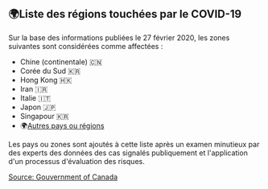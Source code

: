 ## 🌍Liste des régions touchées par le COVID-19

Sur la base des informations publiées le 27 février 2020, les zones suivantes sont considérées comme affectées :

- Chine (continentale) 🇨🇳
- Corée du Sud 🇰🇷
- Hong Kong 🇭🇰
- Iran 🇮🇷
- Italie 🇮🇹
- Japon 🇯🇵
- Singapour 🇰🇷
- 🌍[Autres pays ou régions](https://www.canada.ca/en/public-health/services/diseases/2019-novel-coronavirus-infection.html)

Les pays ou zones sont ajoutés à cette liste après un examen minutieux par des experts des données des cas signalés publiquement et l'application d'un processus d'évaluation des risques. 

[Source: Gouvernment of Canada](https://www.canada.ca/fr/sante-publique/services/maladies/2019-nouveau-coronavirus/professionnels-sante/liste-regions-touchees-covid-19.html)
